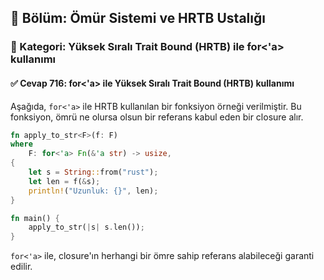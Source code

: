 ## 📘 Bölüm: Ömür Sistemi ve HRTB Ustalığı  
### 🔹 Kategori: Yüksek Sıralı Trait Bound (HRTB) ile for<'a> kullanımı  
#### ✅ Cevap 716: for<'a> ile Yüksek Sıralı Trait Bound (HRTB) kullanımı

Aşağıda, `for<'a>` ile HRTB kullanılan bir fonksiyon örneği verilmiştir. Bu fonksiyon, ömrü ne olursa olsun bir referans kabul eden bir closure alır.

```rust
fn apply_to_str<F>(f: F)
where
    F: for<'a> Fn(&'a str) -> usize,
{
    let s = String::from("rust");
    let len = f(&s);
    println!("Uzunluk: {}", len);
}

fn main() {
    apply_to_str(|s| s.len());
}
```

`for<'a>` ile, closure'ın herhangi bir ömre sahip referans alabileceği garanti edilir.
